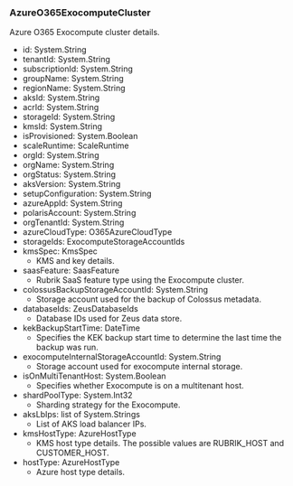 ### AzureO365ExocomputeCluster
Azure O365 Exocompute cluster details.

- id: System.String
- tenantId: System.String
- subscriptionId: System.String
- groupName: System.String
- regionName: System.String
- aksId: System.String
- acrId: System.String
- storageId: System.String
- kmsId: System.String
- isProvisioned: System.Boolean
- scaleRuntime: ScaleRuntime
- orgId: System.String
- orgName: System.String
- orgStatus: System.String
- aksVersion: System.String
- setupConfiguration: System.String
- azureAppId: System.String
- polarisAccount: System.String
- orgTenantId: System.String
- azureCloudType: O365AzureCloudType
- storageIds: ExocomputeStorageAccountIds
- kmsSpec: KmsSpec
  - KMS and key details.
- saasFeature: SaasFeature
  - Rubrik SaaS feature type using the Exocompute cluster.
- colossusBackupStorageAccountId: System.String
  - Storage account used for the backup of Colossus metadata.
- databaseIds: ZeusDatabaseIds
  - Database IDs used for Zeus data store.
- kekBackupStartTime: DateTime
  - Specifies the KEK backup start time to determine the last time the backup was run.
- exocomputeInternalStorageAccountId: System.String
  - Storage account used for exocompute internal storage.
- isOnMultiTenantHost: System.Boolean
  - Specifies whether Exocompute is on a multitenant host.
- shardPoolType: System.Int32
  - Sharding strategy for the Exocompute.
- aksLbIps: list of System.Strings
  - List of AKS load balancer IPs.
- kmsHostType: AzureHostType
  - KMS host type details. The possible values are RUBRIK_HOST and CUSTOMER_HOST.
- hostType: AzureHostType
  - Azure host type details.
